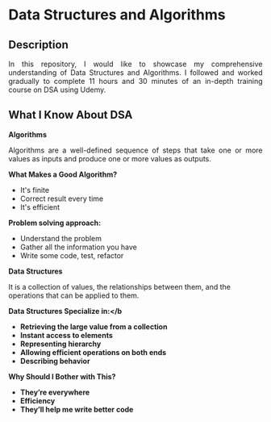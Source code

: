 <h1>Data Structures and Algorithms</h1>

<h2>Description</h2>

<p align = "justify">In this repository, I would like to showcase my comprehensive understanding of Data Structures and Algorithms. I followed and worked gradually to complete 11 hours and 30 minutes of an in-depth training course on DSA using Udemy.</p>

<h2>What I Know About DSA</h2>

<b>Algorithms</b>

<p align = "justify">Algorithms are a well-defined sequence of steps that take one or more values as inputs and produce one or more values as outputs.</p>

<b>What Makes a Good Algorithm?</b>
  -	It's finite
  -	Correct result every time
  -	It's efficient

<b>Problem solving approach:</b>
  - Understand the problem
  - Gather all the information you have
  - Write some code, test, refactor

<b>Data Structures</b>

<p>It is a collection of values, the relationships between them, and the operations that can be applied to them.</p>

<b>Data Structures Specialize in:</b
  - Retrieving the large value from a collection
  - Instant access to elements
  - Representing hierarchy
  - Allowing efficient operations on both ends
  - Describing behavior

<b>Why Should I Bother with This?</b>
  - They’re everywhere
  - Efficiency
  - They’ll help me write better code

  
